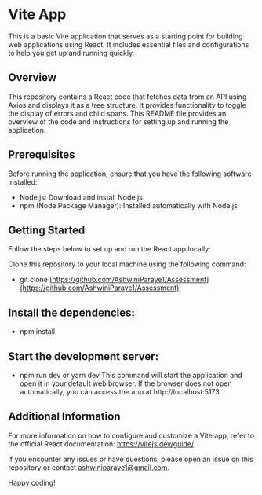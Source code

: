 # Vite App
This is a basic Vite application that serves as a starting point for building web applications using React. It includes essential files and configurations to help you get up and running quickly.



## Overview
This repository contains a React code that fetches data from an API using Axios and displays it as a tree structure. It provides functionality to toggle the display of errors and child spans. This README file provides an overview of the code and instructions for setting up and running the application.



## Prerequisites
Before running the application, ensure that you have the following software installed:

* Node.js: Download and install Node.js
* npm (Node Package Manager): Installed automatically with Node.js



## Getting Started
Follow the steps below to set up and run the React app locally:

Clone this repository to your local machine using the following command:

* git clone [https://github.com/AshwiniParaye1/Assessment](https://github.com/AshwiniParaye1/Assessment)



## Install the dependencies:

* npm install

## Start the development server:
* npm run dev or yarn dev
This command will start the application and open it in your default web browser. If the browser does not open automatically, you can access the app at http://localhost:5173.



## Additional Information
For more information on how to configure and customize a Vite app, refer to the official React documentation: https://vitejs.dev/guide/.

If you encounter any issues or have questions, please open an issue on this repository or contact ashwiniparaye1@gmail.com.

Happy coding!
